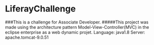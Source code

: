 # LiferayChallenge
###This is a challenge for Associate Developer.
#####This project was made using the architecture pattern Model-View-Controller(MVC) in the eclipse enterprise as a web dynamic projet.
Language: java1.8
Server: apache.tomcat-9.0.51
